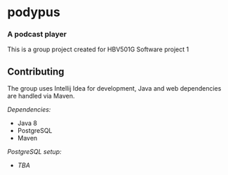 # podypus
### A podcast player
This is a group project created for HBV501G Software project 1

## Contributing
The group uses Intellij Idea for development, Java and web dependencies are handled via Maven.

*Dependencies:*
- Java 8
- PostgreSQL
- Maven

*PostgreSQL setup:*
- _TBA_
